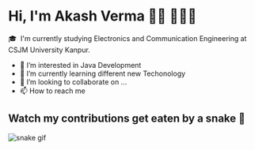 

<!---
Akash-Kumar-Verma/Akash-Kumar-Verma is a ✨ special ✨ repository because its `README.md` (this file) appears on your GitHub profile.
You can click the Preview link to take a look at your changes.
--->

# Hi, I'm Akash Verma 👋🏾 👩🏾‍💻




🎓 &nbsp;I'm currently studying Electronics and Communication Engineering at CSJM University Kanpur.

- 👀 I’m interested in Java Development
- 🌱 I’m currently learning different new Techonology
- 💞️ I’m looking to collaborate on ...
- 📫 How to reach me 



## Watch my contributions get eaten by a snake 🐍
![snake gif](https://github.com/tanyarajhans/Actions/blob/output/github-contribution-grid-snake.svg)

